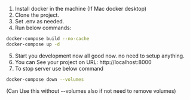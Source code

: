 1. Install docker in the machine (If Mac docker desktop)
2. Clone the project.  
3. Set .env as needed.  
4. Run below commands:  
```bash
docker-compose build --no-cache
docker-compose up -d
```
5. Start you development now all good now. no need to setup anything.
6. You can See your project on URL: http://localhost:8000
7. To stop server use below command
```bash
docker-compose down --volumes  
```
(Can Use this without --volumes also if not need to remove volumes)
